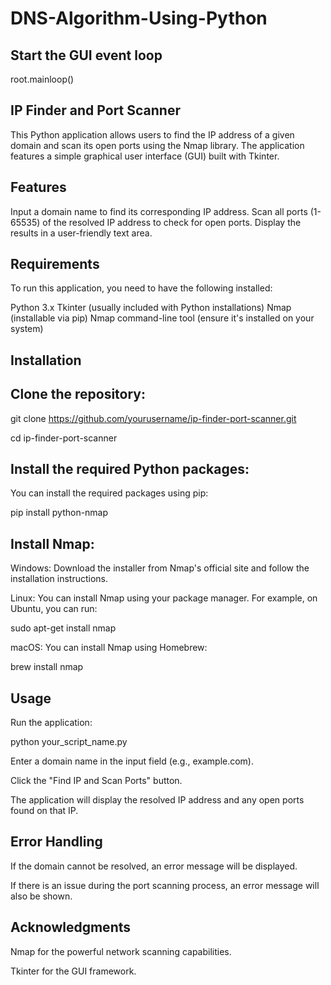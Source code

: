 # DNS-Algorithm-Using-Python
## Start the GUI event loop
root.mainloop()

## IP Finder and Port Scanner
This Python application allows users to find the IP address of a given domain and scan its open ports using the Nmap library. The application features a simple graphical user interface (GUI) built with Tkinter.

## Features
Input a domain name to find its corresponding IP address.
Scan all ports (1-65535) of the resolved IP address to check for open ports.
Display the results in a user-friendly text area.
## Requirements
To run this application, you need to have the following installed:

Python 3.x
Tkinter (usually included with Python installations)
Nmap (installable via pip)
Nmap command-line tool (ensure it's installed on your system)
## Installation
## Clone the repository:
git clone https://github.com/yourusername/ip-finder-port-scanner.git

cd ip-finder-port-scanner

## Install the required Python packages:
You can install the required packages using pip:

pip install python-nmap

## Install Nmap:

Windows: Download the installer from Nmap's official site and follow the installation instructions.

Linux: You can install Nmap using your package manager. For example, on Ubuntu, you can run:

sudo apt-get install nmap

macOS: You can install Nmap using Homebrew:

brew install nmap

## Usage
Run the application:

python your_script_name.py

Enter a domain name in the input field (e.g., example.com).

Click the "Find IP and Scan Ports" button.

The application will display the resolved IP address and any open ports found on that IP.

## Error Handling
If the domain cannot be resolved, an error message will be displayed.

If there is an issue during the port scanning process, an error message will also be shown.

## Acknowledgments
Nmap for the powerful network scanning capabilities.

Tkinter for the GUI framework.
